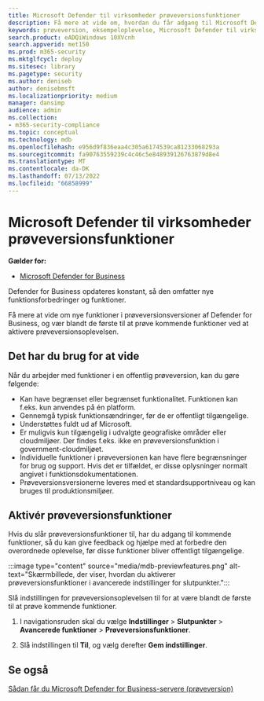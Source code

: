 ```yaml
---
title: Microsoft Defender til virksomheder prøveversionsfunktioner
description: Få mere at vide om, hvordan du får adgang til Microsoft Defender til virksomheder prøveversionsfunktioner.
keywords: prøveversion, eksempeloplevelse, Microsoft Defender til virksomheder, funktioner, opdateringer
search.product: eADQiWindows 10XVcnh
search.appverid: met150
ms.prod: m365-security
ms.mktglfcycl: deploy
ms.sitesec: library
ms.pagetype: security
ms.author: deniseb
author: denisebmsft
ms.localizationpriority: medium
manager: dansimp
audience: admin
ms.collection:
- m365-security-compliance
ms.topic: conceptual
ms.technology: mdb
ms.openlocfilehash: e956d9f836eaa4c305a6174539ca81233068293a
ms.sourcegitcommit: fa90763559239c4c46c5e848939126763879d8e4
ms.translationtype: MT
ms.contentlocale: da-DK
ms.lasthandoff: 07/13/2022
ms.locfileid: "66858999"
---
```

# <a name="microsoft-defender-for-business-preview-features"></a>Microsoft Defender til virksomheder prøveversionsfunktioner

**Gælder for:**

- [Microsoft Defender for Business](mdb-overview.md)

Defender for Business opdateres konstant, så den omfatter nye funktionsforbedringer og funktioner.

Få mere at vide om nye funktioner i prøveversionsversioner af Defender for Business, og vær blandt de første til at prøve kommende funktioner ved at aktivere prøveversionsoplevelsen.

## <a name="what-you-need-to-know"></a>Det har du brug for at vide

Når du arbejder med funktioner i en offentlig prøveversion, kan du gøre følgende:

- Kan have begrænset eller begrænset funktionalitet. Funktionen kan f.eks. kun anvendes på én platform.
- Gennemgå typisk funktionsændringer, før de er offentligt tilgængelige.
- Understøttes fuldt ud af Microsoft.
- Er muligvis kun tilgængelig i udvalgte geografiske områder eller cloudmiljøer. Der findes f.eks. ikke en prøveversionsfunktion i government-cloudmiljøet.
- Individuelle funktioner i prøveversionen kan have flere begrænsninger for brug og support. Hvis det er tilfældet, er disse oplysninger normalt angivet i funktionsdokumentationen.
- Prøveversionsversionerne leveres med et standardsupportniveau og kan bruges til produktionsmiljøer.

## <a name="turn-on-preview-features"></a>Aktivér prøveversionsfunktioner

Hvis du slår prøveversionsfunktioner til, har du adgang til kommende funktioner, så du kan give feedback og hjælpe med at forbedre den overordnede oplevelse, før disse funktioner bliver offentligt tilgængelige.

:::image type="content" source="media/mdb-previewfeatures.png" alt-text="Skærmbillede, der viser, hvordan du aktiverer prøveversionsfunktioner i avancerede indstillinger for slutpunkter.":::

Slå indstillingen for prøveversionsoplevelsen til for at være blandt de første til at prøve kommende funktioner.

1. I navigationsruden skal du vælge **Indstillinger** \> **Slutpunkter** \> **Avancerede funktioner** \> **Prøveversionsfunktioner**.

2. Slå indstillingen til **Til**, og vælg derefter **Gem indstillinger**.

## <a name="see-also"></a>Se også

[Sådan får du Microsoft Defender for Business-servere (prøveversion)](get-defender-business-servers.md)